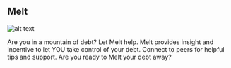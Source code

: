 ## Melt

![alt text](http://uxdrew.io/melt/brand.png)

Are you in a mountain of debt?  Let Melt help.  Melt provides insight and incentive to let YOU take control of your debt.  Connect to peers for helpful tips and support.  Are you ready to Melt your debt away?

